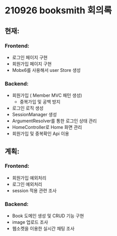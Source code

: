 # 210926 booksmith 회의록

## 현재:

### Frontend:

- 로그인 페이지 구현
- 회원가입 페이지 구현
- Mobx6를 사용해서 user Store 생성


### Backend:

- 회원가입 ( Member MVC 패턴 생성)
  - 중복가입 및 공백 방지
- 로그인 로직 생성
- SessionManager 생성
- ArgumentResolver를 통한 로그인 상태 관리
- HomeController로 Home 화면 관리
- 회원가입 및 중복확인 Api 이용

## 계획:

### Frontend:
- 회원가입 예외처리
- 로그인 예외처리
- session 적용 관련 조사

### Backend:

- Book 도메인 생성 및 CRUD 기능 구현
- image 업로드 조사
- 웹소켓을 이용한 실시간 채팅 조사

